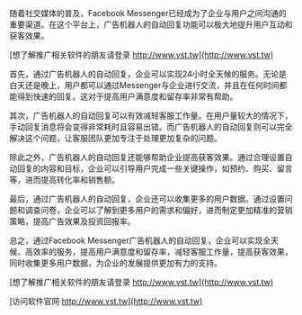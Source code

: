 随着社交媒体的普及，Facebook Messenger已经成为了企业与用户之间沟通的重要渠道。在这个平台上，广告机器人的自动回复功能可以极大地提升用户互动和获客效果。

[想了解推广相关软件的朋友请登录 http://www.vst.tw](http://www.vst.tw)

首先，通过广告机器人的自动回复，企业可以实现24小时全天候的服务。无论是白天还是晚上，用户都可以通过Messenger与企业进行交流，并且在任何时间都能得到快速的回复。这对于提高用户满意度和留存率非常有帮助。

其次，广告机器人的自动回复可以有效减轻客服工作量。在用户量较大的情况下，手动回复消息将会变得非常耗时且容易出错。而广告机器人的自动回复则可以完全解决这个问题，让客服团队更加专注于处理更加复杂的问题。

除此之外，广告机器人的自动回复还能够帮助企业提高获客效果。通过合理设置自动回复的内容和目标，企业可以引导用户完成一些关键操作，如预约、购买、留言等，进而提高转化率和销售额。

最后，通过广告机器人的自动回复，企业还可以收集更多的用户数据。通过设置问题和调查问卷，企业可以了解到更多用户的需求和偏好，进而制定更加精准的营销策略，提高广告效果及投资回报率。

总之，通过Facebook Messenger广告机器人的自动回复，企业可以实现全天候、高效率的服务，提高用户满意度和留存率，减轻客服工作量，提高获客效果，同时收集更多用户数据，为企业的发展提供更加有力的支持。

[想了解推广相关软件的朋友请登录 http://www.vst.tw](http://www.vst.tw)


[访问软件官网 http://www.vst.tw](http://www.vst.tw)
